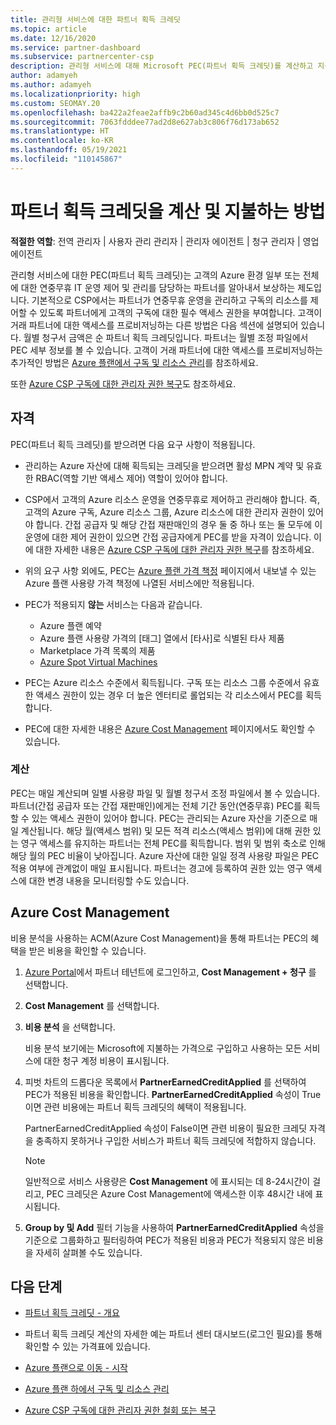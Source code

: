 ```yaml
---
title: 관리형 서비스에 대한 파트너 획득 크레딧
ms.topic: article
ms.date: 12/16/2020
ms.service: partner-dashboard
ms.subservice: partnercenter-csp
description: 관리형 서비스에 대해 Microsoft PEC(파트너 획득 크레딧)를 계산하고 지불하는 방법과 자격을 갖추는 방법에 대해 알아봅니다.
author: adamyeh
ms.author: adamyeh
ms.localizationpriority: high
ms.custom: SEOMAY.20
ms.openlocfilehash: ba422a2feae2affb9c2b60ad345c4d6bb0d525c7
ms.sourcegitcommit: 7063fdddee77ad2d8e627ab3c806f76d173ab652
ms.translationtype: HT
ms.contentlocale: ko-KR
ms.lasthandoff: 05/19/2021
ms.locfileid: "110145867"
---
```

# <a name="how-the-partner-earned-credit-is-calculated-and-paid"></a>파트너 획득 크레딧을 계산 및 지불하는 방법

**적절한 역할**: 전역 관리자 | 사용자 관리 관리자 | 관리자 에이전트 | 청구 관리자 | 영업 에이전트

관리형 서비스에 대한 PEC(파트너 획득 크레딧)는 고객의 Azure 환경 일부 또는 전체에 대한 연중무휴 IT 운영 제어 및 관리를 담당하는 파트너를 알아내서 보상하는 제도입니다. 기본적으로 CSP에서는 파트너가 연중무휴 운영을 관리하고 구독의 리소스를 제어할 수 있도록 파트너에게 고객의 구독에 대한 필수 액세스 권한을 부여합니다. 고객이 거래 파트너에 대한 액세스를 프로비저닝하는 다른 방법은 다음 섹션에 설명되어 있습니다. 월별 청구서 금액은 순 파트너 획득 크레딧입니다. 파트너는 월별 조정 파일에서 PEC 세부 정보를 볼 수 있습니다. 고객이 거래 파트너에 대한 액세스를 프로비저닝하는 추가적인 방법은 [Azure 플랜에서 구독 및 리소스 관리](azure-plan-manage.md)를 참조하세요.

또한 [Azure CSP 구독에 대한 관리자 권한 복구](revoke-reinstate-csp.md)도 참조하세요.

## <a name="eligibility"></a>자격

PEC(파트너 획득 크레딧)를 받으려면 다음 요구 사항이 적용됩니다. 

- 관리하는 Azure 자산에 대해 획득되는 크레딧을 받으려면 활성 MPN 계약 및 유효한 RBAC(역할 기반 액세스 제어) 역할이 있어야 합니다.

- CSP에서 고객의 Azure 리소스 운영을 연중무휴로 제어하고 관리해야 합니다. 즉, 고객의 Azure 구독, Azure 리소스 그룹, Azure 리소스에 대한 관리자 권한이 있어야 합니다. 간접 공급자 및 해당 간접 재판매인의 경우 둘 중 하나 또는 둘 모두에 이 운영에 대한 제어 권한이 있으면 간접 공급자에게 PEC를 받을 자격이 있습니다. 이에 대한 자세한 내용은 [Azure CSP 구독에 대한 관리자 권한 복구](./revoke-reinstate-csp.md)를 참조하세요.

- 위의 요구 사항 외에도, PEC는 [Azure 플랜 가격 책정](https://partner.microsoft.com/commerce/sales) 페이지에서 내보낼 수 있는 Azure 플랜 사용량 가격 책정에 나열된 서비스에만 적용됩니다.

- PEC가 적용되지 **않는** 서비스는 다음과 같습니다.
    - Azure 플랜 예약
    - Azure 플랜 사용량 가격의 [태그] 열에서 [타사]로 식별된 타사 제품
    - Marketplace 가격 목록의 제품
    - [Azure Spot Virtual Machines](https://partner.microsoft.com/resources/collection/azure-spot-in-csp#/)

- PEC는 Azure 리소스 수준에서 획득됩니다. 구독 또는 리소스 그룹 수준에서 유효한 액세스 권한이 있는 경우 더 높은 엔터티로 롤업되는 각 리소스에서 PEC를 획득합니다.

- PEC에 대한 자세한 내용은 [Azure Cost Management](/azure/cost-management-billing/costs/get-started-partners) 페이지에서도 확인할 수 있습니다.

### <a name="calculation"></a>계산

PEC는 매일 계산되며 일별 사용량 파일 및 월별 청구서 조정 파일에서 볼 수 있습니다. 파트너(간접 공급자 또는 간접 재판매인)에게는 전체 기간 동안(연중무휴) PEC를 획득할 수 있는 액세스 권한이 있어야 합니다. PEC는 관리되는 Azure 자산을 기준으로 매일 계산됩니다. 해당 월(액세스 범위) 및 모든 적격 리소스(액세스 범위)에 대해 권한 있는 영구 액세스를 유지하는 파트너는 전체 PEC를 획득합니다. 범위 및 범위 축소로 인해 해당 월의 PEC 비율이 낮아집니다. Azure 자산에 대한 일일 정격 사용량 파일은 PEC 적용 여부에 관계없이 매일 표시됩니다. 파트너는 경고에 등록하여 권한 있는 영구 액세스에 대한 변경 내용을 모니터링할 수도 있습니다.

## <a name="azure-cost-management"></a>Azure Cost Management

비용 분석을 사용하는 ACM(Azure Cost Management)을 통해 파트너는 PEC의 혜택을 받은 비용을 확인할 수 있습니다.  

1. [Azure Portal](https://portal.azure.com)에서 파트너 테넌트에 로그인하고, **Cost Management + 청구** 를 선택합니다.

2. **Cost Management** 를 선택합니다.

3. **비용 분석** 을 선택합니다.

   비용 분석 보기에는 Microsoft에 지불하는 가격으로 구입하고 사용하는 모든 서비스에 대한 청구 계정 비용이 표시됩니다.

4. 피벗 차트의 드롭다운 목록에서 **PartnerEarnedCreditApplied** 를 선택하여 PEC가 적용된 비용을 확인합니다. **PartnerEarnedCreditApplied** 속성이 True이면 관련 비용에는 파트너 획득 크레딧의 혜택이 적용됩니다. 

   PartnerEarnedCreditApplied 속성이 False이면 관련 비용이 필요한 크레딧 자격을 충족하지 못하거나 구입한 서비스가 파트너 획득 크레딧에 적합하지 않습니다.

   >[!NOTE] 
   >일반적으로 서비스 사용량은 **Cost Management** 에 표시되는 데 8-24시간이 걸리고, PEC 크레딧은 Azure Cost Management에 액세스한 이후 48시간 내에 표시됩니다.

5. **Group by 및 Add** 필터 기능을 사용하여 **PartnerEarnedCreditApplied** 속성을 기준으로 그룹화하고 필터링하여 PEC가 적용된 비용과 PEC가 적용되지 않은 비용을 자세히 살펴볼 수도 있습니다.

## <a name="next-steps"></a>다음 단계

- [파트너 획득 크레딧 - 개요](partner-earned-credit.md)

- 파트너 획득 크레딧 계산의 자세한 예는 파트너 센터 대시보드(로그인 필요)를 통해 확인할 수 있는 가격표에 있습니다.

- [Azure 플랜으로 이동 - 시작](azure-plan-get-started.md)

- [Azure 플랜 하에서 구독 및 리소스 관리](azure-plan-manage.md)

- [Azure CSP 구독에 대한 관리자 권한 철회 또는 복구](revoke-reinstate-csp.md)
